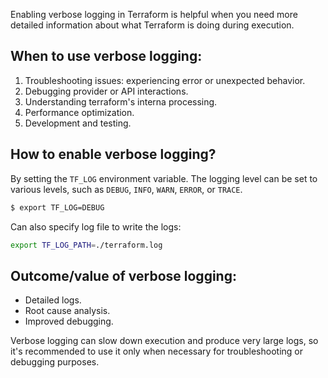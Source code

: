 Enabling verbose logging in Terraform is helpful when you need more detailed information about what Terraform is doing during execution.

## When to use verbose logging:
1. Troubleshooting issues: experiencing error or unexpected behavior.
2. Debugging provider or API interactions.
3. Understanding terraform's interna processing.
4. Performance optimization.
5. Development and testing.

## How to enable verbose logging?
By setting the `TF_LOG` environment variable. The logging level can be set to various levels, such as `DEBUG`, `INFO`, `WARN`, `ERROR`, or `TRACE`.
```bash
$ export TF_LOG=DEBUG
```

Can also specify log file to write the logs:
```bash
export TF_LOG_PATH=./terraform.log
```

## Outcome/value of verbose logging:
- Detailed logs.
- Root cause analysis.
- Improved debugging.

Verbose logging can slow down execution and produce very large logs, so it's recommended to use it only when necessary for troubleshooting or debugging purposes.
